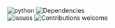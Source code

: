 ![python](https://img.shields.io/badge/python-2.7.1-brightgreen.svg) 
![Dependencies](https://img.shields.io/badge/dependencies-standard-brightgreen.svg)  
![issues](https://img.shields.io/badge/issues-lack_of_money-orange.svg) 
![Contributions welcome](https://img.shields.io/badge/contributions-in_money_form-brightgreen.svg)
